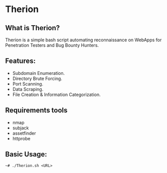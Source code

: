 # Therion

## What is Therion?
Therion is a simple bash script automating reconnaissance on WebApps for Penetration Testers and Bug Bounty Hunters.



## Features:
- Subdomain Enumeration.
- Directory Brute Forcing.
- Port Scanning.
- Data Scraping.
- File Creation & Information Categorization.

## Requirements tools
- nmap
- subjack 
- assetfinder 
- httprobe

## Basic Usage: 
```
~# ./Therion.sh <URL>
```
